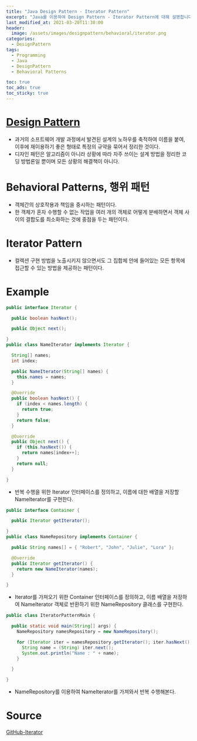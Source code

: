 ```yaml
---
title: "Java Design Pattern - Iterator Pattern"
excerpt: "Java를 이용하여 Design Pattern - Iterator Pattern에 대해 설명합니다."
last_modified_at: 2021-03-20T11:30:00
header:
  image: /assets/images/designpattern/behavioral/iterator.png
categories:
  - DesignPattern
tags:
  - Programming
  - Java
  - DesignPattern
  - Behavioral Patterns

toc: true
toc_ads: true
toc_sticky: true
---
```

# [Design Pattern](../designpattern)
- 과거의 소프트웨어 개발 과정에서 발견된 설계의 노하우를 축적하여 이름을 붙여, 이후에 재이용하기 좋은 형태로 특정의 규약을 묶어서 정리한 것이다.
- 디자인 패턴은 알고리즘이 아니라 상황에 따라 자주 쓰이는 설계 방법을 정리한 코딩 방법론일 뿐이며 모든 상황의 해결책이 아니다.

# Behavioral Patterns, 행위 패턴
- 객체간의 상호작용과 책임을 중시하는 패턴이다.
- 한 객체가 혼자 수행할 수 없는 작업을 여러 개의 객체로 어떻게 분배하면서 객체 사이의 결합도를 최소화하는 것에 중점을 두는 패턴이다.

# Iterator Pattern
- 컬렉션 구현 방법을 노출시키지 않으면서도 그 집합체 안에 들어있는 모든 항목에 접근할 수 있는 방법을 제공하는 패턴이다.

# Example
```java
public interface Iterator {

  public boolean hasNext();

  public Object next();

}
public class NameIterator implements Iterator {

  String[] names;
  int index;

  public NameIterator(String[] names) {
    this.names = names;
  }

  @Override
  public boolean hasNext() {
    if (index < names.length) {
      return true;
    }
    return false;
  }

  @Override
  public Object next() {
    if (this.hasNext()) {
      return names[index++];
    }
    return null;
  }

}
```

- 반복 수행을 위한 Iterator 인터페이스를 정의하고, 이름에 대한 배열을 저장할 NameIterator를 구현한다.

```java
public interface Container {

  public Iterator getIterator();

}
public class NameRepository implements Container {

  public String names[] = { "Robert", "John", "Julie", "Lora" };

  @Override
  public Iterator getIterator() {
    return new NameIterator(names);
  }

}
```


- Iterator를 가져오기 위한 Container 인터페이스를 정의하고, 이름 배열을 저장하여 NameIterator 객체로 반환하기 위한 NameRepository 클래스를 구현한다.

```java
public class IteratorPatternMain {

  public static void main(String[] args) {
    NameRepository namesRepository = new NameRepository();

    for (Iterator iter = namesRepository.getIterator(); iter.hasNext();) {
      String name = (String) iter.next();
      System.out.println("Name : " + name);
    }

  }

}
```

- NameRepository를 이용하여 NameIterator를 가져와서 반복 수행해본다.

# Source
[GitHub-Iterator](https://github.com/GracefulSoul/Sample/tree/master/src/main/java/gracefulsoul/designpattern/behavioral/iterator)